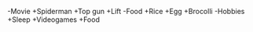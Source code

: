 -Movie
 +Spiderman
 +Top gun
 +Lift
-Food
 +Rice
 +Egg
 +Brocolli
-Hobbies
 +Sleep
 +Videogames
 +Food
